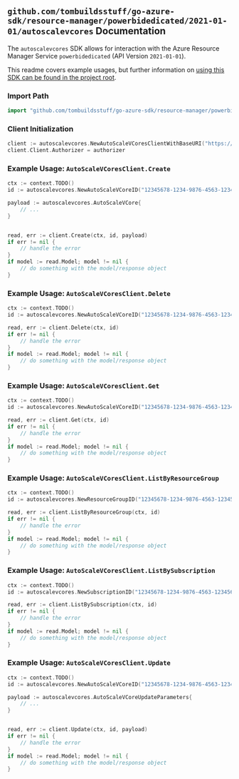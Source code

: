 
## `github.com/tombuildsstuff/go-azure-sdk/resource-manager/powerbidedicated/2021-01-01/autoscalevcores` Documentation

The `autoscalevcores` SDK allows for interaction with the Azure Resource Manager Service `powerbidedicated` (API Version `2021-01-01`).

This readme covers example usages, but further information on [using this SDK can be found in the project root](https://github.com/tombuildsstuff/go-azure-sdk/tree/main/docs).

### Import Path

```go
import "github.com/tombuildsstuff/go-azure-sdk/resource-manager/powerbidedicated/2021-01-01/autoscalevcores"
```


### Client Initialization

```go
client := autoscalevcores.NewAutoScaleVCoresClientWithBaseURI("https://management.azure.com")
client.Client.Authorizer = authorizer
```


### Example Usage: `AutoScaleVCoresClient.Create`

```go
ctx := context.TODO()
id := autoscalevcores.NewAutoScaleVCoreID("12345678-1234-9876-4563-123456789012", "example-resource-group", "autoScaleVCoreValue")

payload := autoscalevcores.AutoScaleVCore{
	// ...
}


read, err := client.Create(ctx, id, payload)
if err != nil {
	// handle the error
}
if model := read.Model; model != nil {
	// do something with the model/response object
}
```


### Example Usage: `AutoScaleVCoresClient.Delete`

```go
ctx := context.TODO()
id := autoscalevcores.NewAutoScaleVCoreID("12345678-1234-9876-4563-123456789012", "example-resource-group", "autoScaleVCoreValue")

read, err := client.Delete(ctx, id)
if err != nil {
	// handle the error
}
if model := read.Model; model != nil {
	// do something with the model/response object
}
```


### Example Usage: `AutoScaleVCoresClient.Get`

```go
ctx := context.TODO()
id := autoscalevcores.NewAutoScaleVCoreID("12345678-1234-9876-4563-123456789012", "example-resource-group", "autoScaleVCoreValue")

read, err := client.Get(ctx, id)
if err != nil {
	// handle the error
}
if model := read.Model; model != nil {
	// do something with the model/response object
}
```


### Example Usage: `AutoScaleVCoresClient.ListByResourceGroup`

```go
ctx := context.TODO()
id := autoscalevcores.NewResourceGroupID("12345678-1234-9876-4563-123456789012", "example-resource-group")

read, err := client.ListByResourceGroup(ctx, id)
if err != nil {
	// handle the error
}
if model := read.Model; model != nil {
	// do something with the model/response object
}
```


### Example Usage: `AutoScaleVCoresClient.ListBySubscription`

```go
ctx := context.TODO()
id := autoscalevcores.NewSubscriptionID("12345678-1234-9876-4563-123456789012")

read, err := client.ListBySubscription(ctx, id)
if err != nil {
	// handle the error
}
if model := read.Model; model != nil {
	// do something with the model/response object
}
```


### Example Usage: `AutoScaleVCoresClient.Update`

```go
ctx := context.TODO()
id := autoscalevcores.NewAutoScaleVCoreID("12345678-1234-9876-4563-123456789012", "example-resource-group", "autoScaleVCoreValue")

payload := autoscalevcores.AutoScaleVCoreUpdateParameters{
	// ...
}


read, err := client.Update(ctx, id, payload)
if err != nil {
	// handle the error
}
if model := read.Model; model != nil {
	// do something with the model/response object
}
```
